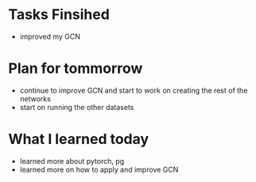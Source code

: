 Tasks Finsihed 
=================
* improved my GCN

Plan for tommorrow 
=================
* continue to improve GCN and start to work on creating the rest of the networks
* start on running the other datasets

What I learned today 
=================
* learned more about pytorch, pg 
* learned more on how to apply and improve GCN
